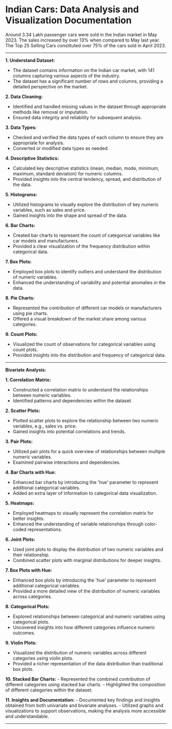 # **Indian Cars: Data Analysis and Visualization Documentation**

Around 3.34 Lakh passenger cars were sold in the Indian market in May 2023. The sales increased by over 13% when compared to May last year. The Top 25 Selling Cars constituted over 75% of the cars sold in April 2023.

---

**1. Understand Dataset:**
   - The dataset contains information on the Indian car market, with 141 columns capturing various aspects of the industry.
   - The dataset has a significant number of rows and columns, providing a detailed perspective on the market.

**2. Data Cleaning:**
   - Identified and handled missing values in the dataset through appropriate methods like removal or imputation.
   - Ensured data integrity and reliability for subsequent analysis.

**3. Data Types:**
   - Checked and verified the data types of each column to ensure they are appropriate for analysis.
   - Converted or modified data types as needed.

**4. Descriptive Statistics:**
   - Calculated key descriptive statistics (mean, median, mode, minimum, maximum, standard deviation) for numeric columns.
   - Provided insights into the central tendency, spread, and distribution of the data.

**5. Histograms:**
   - Utilized histograms to visually explore the distribution of key numeric variables, such as sales and price.
   - Gained insights into the shape and spread of the data.

**6. Bar Charts:**
   - Created bar charts to represent the count of categorical variables like car models and manufacturers.
   - Provided a clear visualization of the frequency distribution within categorical data.

**7. Box Plots:**
   - Employed box plots to identify outliers and understand the distribution of numeric variables.
   - Enhanced the understanding of variability and potential anomalies in the data.

**8. Pie Charts:**
   - Represented the contribution of different car models or manufacturers using pie charts.
   - Offered a visual breakdown of the market share among various categories.

**9. Count Plots:**
   - Visualized the count of observations for categorical variables using count plots.
   - Provided insights into the distribution and frequency of categorical data.

---

**Bivariate Analysis:**

**1. Correlation Matrix:**
   - Constructed a correlation matrix to understand the relationships between numeric variables.
   - Identified patterns and dependencies within the dataset.

**2. Scatter Plots:**
   - Plotted scatter plots to explore the relationship between two numeric variables, e.g., sales vs. price.
   - Gained insights into potential correlations and trends.

**3. Pair Plots:**
   - Utilized pair plots for a quick overview of relationships between multiple numeric variables.
   - Examined pairwise interactions and dependencies.

**4. Bar Charts with Hue:**
   - Enhanced bar charts by introducing the 'hue' parameter to represent additional categorical variables.
   - Added an extra layer of information to categorical data visualization.

**5. Heatmaps:**
   - Employed heatmaps to visually represent the correlation matrix for better insights.
   - Enhanced the understanding of variable relationships through color-coded representations.

**6. Joint Plots:**
   - Used joint plots to display the distribution of two numeric variables and their relationship.
   - Combined scatter plots with marginal distributions for deeper insights.

**7. Box Plots with Hue:**
   - Enhanced box plots by introducing the 'hue' parameter to represent additional categorical variables.
   - Provided a more detailed view of the distribution of numeric variables across categories.

**8. Categorical Plots:**
   - Explored relationships between categorical and numeric variables using categorical plots.
   - Uncovered insights into how different categories influence numeric outcomes.

**9. Violin Plots:**
   - Visualized the distribution of numeric variables across different categories using violin plots.
   - Provided a richer representation of the data distribution than traditional box plots.

**10. Stacked Bar Charts:**
    - Represented the combined contribution of different categories using stacked bar charts.
    - Highlighted the composition of different categories within the dataset.

**11. Insights and Documentation:**
    - Documented key findings and insights obtained from both univariate and bivariate analyses.
    - Utilized graphs and visualizations to support observations, making the analysis more accessible and understandable.

---

